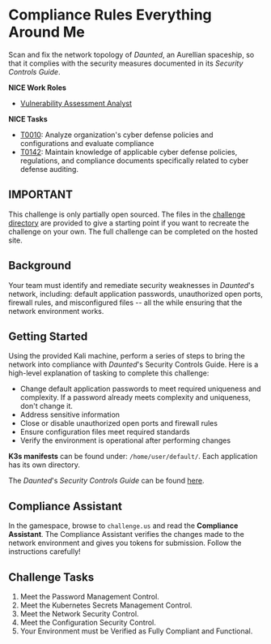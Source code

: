 # Compliance Rules Everything Around Me

Scan and fix the network topology of *Daunted*, an Aurellian spaceship, so that it complies with the security measures documented in its *Security Controls Guide*. 

**NICE Work Roles**

- [Vulnerability Assessment Analyst](https://niccs.cisa.gov/workforce-development/nice-framework/)

**NICE Tasks**
- [T0010](https://niccs.cisa.gov/workforce-development/nice-framework/): Analyze organization's cyber defense policies and configurations and evaluate compliance 
- [T0142](https://niccs.cisa.gov/workforce-development/nice-framework/): Maintain knowledge of applicable cyber defense policies, regulations, and compliance documents specifically related to cyber defense auditing.

## IMPORTANT
This challenge is only partially open sourced. The files in the [challenge directory](./challenge) are provided to give a starting point if you want to recreate the challenge on your own. The full challenge can be completed on the hosted site.  

## Background

Your team must identify and remediate security weaknesses in *Daunted*'s network, including: default application passwords, unauthorized open ports, firewall rules, and misconfigured files -- all the while ensuring that the network environment works.

## Getting Started

Using the provided Kali machine, perform a series of steps to bring the network into compliance with *Daunted*'s Security Controls Guide. Here is a high-level explanation of tasking to complete this challenge: 

- Change default application passwords to meet required uniqueness and complexity. If a password already meets complexity and uniqueness, don't change it. 
- Address sensitive information
- Close or disable unauthorized open ports and firewall rules
- Ensure configuration files meet required standards
- Verify the environment is operational after performing changes

**K3s manifests** can be found under: `/home/user/default/`. Each application has its own directory. 

The *Daunted*'s *Security Controls Guide* can be found [here](./challenge/SecurityGuide.pdf). 

## Compliance Assistant

In the gamespace, browse to `challenge.us` and read the **Compliance Assistant**. The Compliance Assistant verifies the changes made to the network environment and gives you tokens for submission. Follow the instructions carefully!

## Challenge Tasks

1. Meet the Password Management Control.
2. Meet the Kubernetes Secrets Management Control.
3. Meet the Network Security Control.
4. Meet the Configuration Security Control.
5. Your Environment must be Verified as Fully Compliant and Functional.
